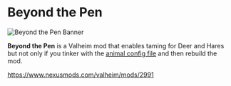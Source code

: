 # Beyond the Pen

![Beyond the Pen Banner](https://github.com/user-attachments/assets/c8ed378a-0681-4ace-91cc-c781107737c5)

**Beyond the Pen** is a Valheim mod that enables taming for Deer and Hares but not only if you tinker with the [animal config file](https://github.com/lecamihai/Beyondthepen-Valheim/blob/main/AnimalConfig.cs) and then rebuild the mod.

https://www.nexusmods.com/valheim/mods/2991

